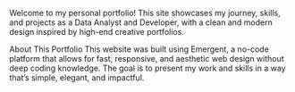 Welcome to my personal portfolio! This site showcases my journey, skills, and projects as a Data Analyst and Developer, with a clean and modern design inspired by high-end creative portfolios.

About This Portfolio
This website was built using Emergent, a no-code platform that allows for fast, responsive, and aesthetic web design without deep coding knowledge. The goal is to present my work and skills in a way that’s simple, elegant, and impactful.
